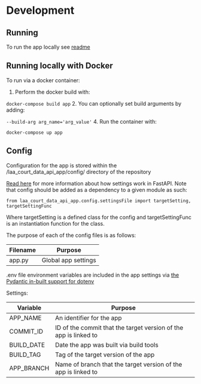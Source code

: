 # Development

## Running

To run the app locally see [readme](../readme)

## Running locally with Docker

To run via a docker container:
1. Perform the docker build with: 

`docker-compose build app`
2. You can optionally set build arguments by adding:

`--build-arg arg_name='arg_value'`
4. Run the container with:

`docker-compose up app`


## Config
Configuration for the app is stored within the /laa_court_data_api_app/config/ directory of the repository

[Read here](https://fastapi.tiangolo.com/advanced/settings/#the-env-file) for more information about how settings work in FastAPI. Note that config should be added as a dependency to a given module as such: 

`from laa_court_data_api_app.config.settingsFile import targetSetting, targetSettingFunc`


Where targetSetting is a defined class for the config and targetSettingFunc is an instantiation function for the class.

The purpose of each of the config files is as follows:

| Filename  | Purpose             |
|-----------|---------------------|
| app.py    | Global app settings |

.env file environment variables are included in the app settings via [the Pydantic in-built support for dotenv](https://fastapi.tiangolo.com/advanced/settings/#the-env-file)

Settings: 

| Variable   | Purpose                                                  |
|------------|----------------------------------------------------------|
| APP_NAME   | An identifier for the app                                |
 | COMMIT_ID  | ID of the commit that the target version of the app is linked to |   
 | BUILD_DATE | Date the app was built via build tools                   |
| BUILD_TAG  | Tag       of the target version of the app              |
| APP_BRANCH | Name of branch that the target version of the app is linked to |
